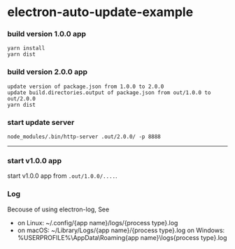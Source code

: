 # electron-auto-update-example

### build version 1.0.0 app

```
yarn install
yarn dist
```

### build version 2.0.0 app

```
update version of package.json from 1.0.0 to 2.0.0
update build.directories.output of package.json from out/1.0.0 to out/2.0.0
yarn dist
```

### start update server


```
node_modules/.bin/http-server .out/2.0.0/ -p 8888
```

---

### start v1.0.0 app

start v1.0.0 app from `.out/1.0.0/....`.

### Log

Becouse of using electron-log, See

- on Linux: ~/.config/{app name}/logs/{process type}.log
- on macOS: ~/Library/Logs/{app name}/{process type}.log
 on Windows: %USERPROFILE%\AppData\Roaming\{app name}\logs\{process type}.log
